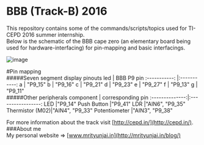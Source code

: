 # BBB (Track-B) 2016
This repository contains some of the commands/scripts/topics used for TI-CEPD 2016 summer internship.  
Below is the schematic of the BBB cape zero (an elementary board being used for hardware-interfacing) for pin-mapping and basic interfacings.  


![image](https://cloud.githubusercontent.com/assets/6240777/16130555/65f5bf10-3427-11e6-9859-84f08f6972f3.png)

#Pin mapping  
#####Seven segment display pinouts
led           | BBB P9 pin
:-----------: |:-----------:
a             | "P9_15"
b             | "P9_16"
c             | "P9_21"
d             | "P9_23"
e             | "P9_27"
f             | "P9_13"
g             | "P9_11"  
#####Other peripherals
component       | corresponding pin
:--------------:|:-----------------:
LED             |"P9_14"
Push Button     |"P9_41"
LDR             |"AIN6", "P9_35"
Thermistor (M02)|"AIN4", "P9_33"
Potentiometer   |"AIN3", "P9_38"

For more information about the track visit [http://cepd.in/](http://cepd.in/).  
###About me  
My personal website => [www.mrityunjai.in](http://mrityunjai.in/blog/)
